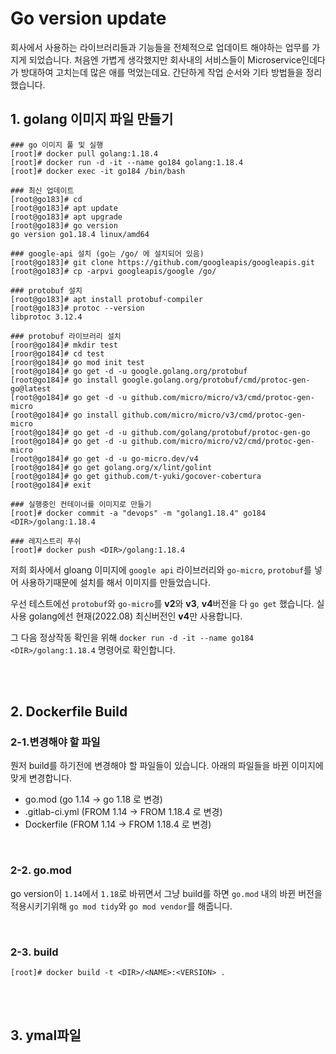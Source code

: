 # Go version update

회사에서 사용하는 라이브러리들과 기능들을 전체적으로 업데이트 해야하는 업무를 가지게 되었습니다.
처음엔 가볍게 생각했지만 회사내의 서비스들이 Microservice인데다가 방대하여 고치는데 많은 애를 먹었는데요.
간단하게 작업 순서와 기타 방법들을 정리했습니다.

## 1. golang 이미지 파일 만들기

```
### go 이미지 풀 및 실행
[root]# docker pull golang:1.18.4
[root]# docker run -d -it --name go184 golang:1.18.4
[root]# docker exec -it go184 /bin/bash

### 최신 업데이트
[root@go183]# cd
[root@go183]# apt update
[root@go183]# apt upgrade
[root@go183]# go version
go version go1.18.4 linux/amd64

### google-api 설치 (go는 /go/ 에 설치되어 있음)
[root@go183]# git clone https://github.com/googleapis/googleapis.git
[root@go183]# cp -arpvi googleapis/google /go/

### protobuf 설치
[root@go183]# apt install protobuf-compiler
[root@go183]# protoc --version
libprotoc 3.12.4

### protobuf 라이브러리 설치
[roor@go184]# mkdir test
[roor@go184]# cd test
[roor@go184]# go mod init test
[root@go184]# go get -d -u google.golang.org/protobuf
[root@go184]# go install google.golang.org/protobuf/cmd/protoc-gen-go@latest
[root@go184]# go get -d -u github.com/micro/micro/v3/cmd/protoc-gen-micro
[root@go184]# go install github.com/micro/micro/v3/cmd/protoc-gen-micro
[root@go184]# go get -d -u github.com/golang/protobuf/protoc-gen-go
[root@go184]# go get -d -u github.com/micro/micro/v2/cmd/protoc-gen-micro
[root@go184]# go get -d -u go-micro.dev/v4
[root@go184]# go get golang.org/x/lint/golint
[root@go184]# go get github.com/t-yuki/gocover-cobertura
[root@go184]# exit

### 실행중인 컨테이너를 이미지로 만들기
[root]# docker commit -a "devops" -m "golang1.18.4" go184 <DIR>/golang:1.18.4

### 레지스트리 푸쉬
[root]# docker push <DIR>/golang:1.18.4 
```
저희 회사에서 gloang 이미지에 `google api` 라이브러리와 `go-micro`, `protobuf`를 넣어 사용하기때문에 설치를 해서 이미지를 만들었습니다.

우선 테스트에선 `protobuf`와 `go-micro`를 **v2**와 **v3**, **v4**버전을 다 `go get` 했습니다. 실 사용 golang에선 현재(2022.08) 최신버전인
**v4**만 사용합니다.

그 다음 정상작동 확인을 위해 `docker run -d -it --name go184 <DIR>/golang:1.18.4` 명령어로 확인합니다.

<br>
<br>

## 2. Dockerfile Build

### 2-1.변경해야 할 파일

뭔저 build를 하기전에 변경해야 할 파일들이 있습니다. 아래의 파일들을 바뀐 이미지에 맞게 변경합니다.

- go.mod (go 1.14 -> go 1.18 로 변경)
- .gitlab-ci.yml (FROM 1.14 -> FROM 1.18.4 로 변경)
- Dockerfile (FROM 1.14 -> FROM 1.18.4 로 변경)

<br>

### 2-2. go.mod 

go version이 `1.14`에서 `1.18`로 바뀌면서 그냥 build를 하면 `go.mod` 내의 바뀐 버전을 적용시키기위해 `go mod tidy`와 `go mod vendor`를 해줍니다.

<br>

### 2-3. build

```
[root]# docker build -t <DIR>/<NAME>:<VERSION> .
```

<br>
<br>

## 3. ymal파일